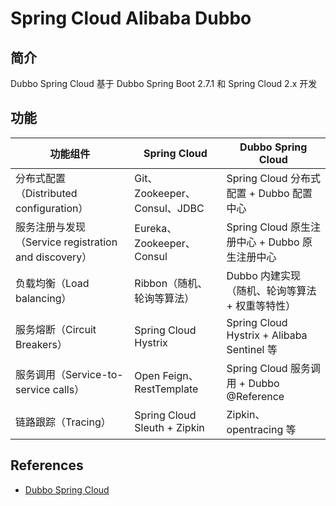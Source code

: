 # Spring Cloud Alibaba Dubbo

## 简介
Dubbo Spring Cloud 基于 Dubbo Spring Boot 2.7.1 和 Spring Cloud 2.x 开发

## 功能
功能组件 | Spring Cloud | Dubbo Spring Cloud
---|---|---
分布式配置（Distributed configuration） | Git、Zookeeper、Consul、JDBC | Spring Cloud 分布式配置 + Dubbo 配置中心
服务注册与发现（Service registration and discovery） | Eureka、Zookeeper、Consul | Spring Cloud 原生注册中心 + Dubbo 原生注册中心
负载均衡（Load balancing） | Ribbon（随机、轮询等算法） | Dubbo 内建实现（随机、轮询等算法 + 权重等特性）
服务熔断（Circuit Breakers） | Spring Cloud Hystrix | Spring Cloud Hystrix + Alibaba Sentinel 等
服务调用（Service-to-service calls） | Open Feign、RestTemplate | Spring Cloud 服务调用 + Dubbo @Reference
链路跟踪（Tracing） | Spring Cloud Sleuth + Zipkin | Zipkin、opentracing 等

## References
- [Dubbo Spring Cloud](https://nacos.io/zh-cn/docs/architecture.html)